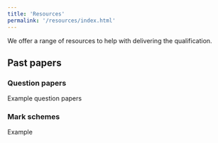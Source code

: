 ```yaml
---
title: 'Resources'
permalink: '/resources/index.html'
---
```



We offer a range of resources to help with delivering the qualification.

## Past papers
### Question papers
Example question papers

### Mark schemes

Example